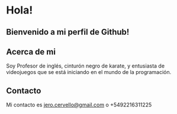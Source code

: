 # Hola!
## Bienvenido a mi perfil de Github!

## Acerca de mi

Soy Profesor de inglés, cinturón negro de karate, y entusiasta de videojuegos que se está iniciando en el mundo de la programación.

## Contacto

Mi contacto es jero.cervello@gmail.com o +5492216311225
